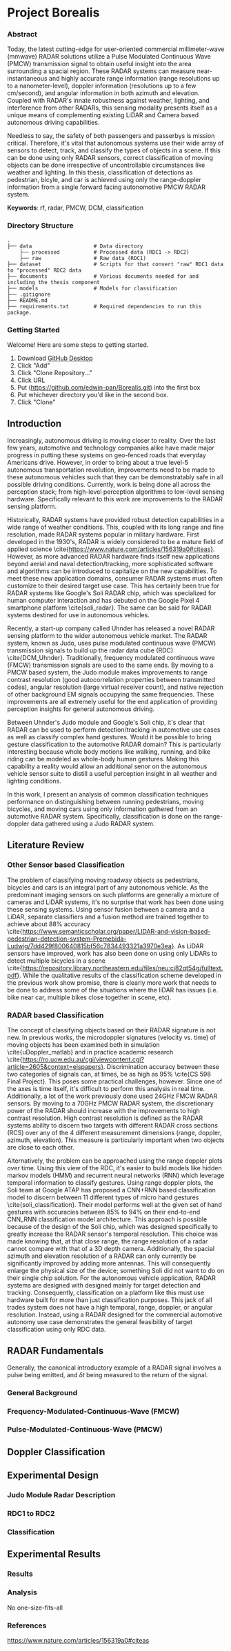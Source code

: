 # Project Borealis 

### Abstract
Today, the latest cutting-edge for user-oriented commercial millimeter-wave (mmwave) RADAR solutions utilize a Pulse Modulated Continuous Wave (PMCW) transmission signal to obtain useful insight into the area surrounding a spacial region. These RADAR systems can measure near-instantaneous and highly accurate range information (range resolutions up to a nanometer-level), doppler information (resolutions up to a few cm/second), and angular information in both azimuth and elevation. Coupled with RADAR's innate robustness against weather, lighting, and interference from other RADARs, this sensing modality presents itself as a unique means of complementing existing LiDAR and Camera based autonomous driving capabilities.

Needless to say, the safety of both passengers and passerbys is mission critical. Therefore, it's vital that autonomous systems use their wide array of sensors to detect, track, and classify the types of objects in a scene. If this can be done using only RADAR sensors, correct classification of moving objects can be done irrespective of uncontrollable circumstances like weather and lighting. In this thesis, classification of detections as pedestrian, bicyle, and car is achieved using only the range-doppler information from a single forward facing autonomotive PMCW RADAR system.

**Keywords**: rf, radar, PMCW, DCM, classification

### Directory Structure
    .
    ├── data                    # Data directory
        ├── processed           # Processed data (RDC1 -> RDC2)
        ├── raw                 # Raw data (RDC1)
    ├── dataset                 # Scripts for that convert "raw" RDC1 data to "processed" RDC2 data
    ├── documents               # Various documents needed for and including the thesis component
    ├── models                  # Models for classification
    ├── .gitignore
    ├── README.md
    ├── requirements.txt        # Required dependencies to run this package.

### Getting Started
Welcome! Here are some steps to getting started.
1. Download [GitHub Desktop](https://desktop.github.com/)
2. Click "Add"
3. Click "Clone Repository..."
4. Click URL
5. Put (https://github.com/edwin-pan/Borealis.git) into the first box
6. Put whichever directory you'd like in the second box. 
7. Click "Clone"


## Introduction
Increasingly, autonomous driving is moving closer to reality. Over the last few years, automotive and technology companies alike have made major progress in putting these systems on geo-fenced roads that everyday Americans drive. However, in order to bring about a true level-5 autonomous transportation revolution, improvements need to be made to these autonomous vehicles such that they can be demonstratably safe in all possible driving conditions. Currently, work is being done all across the perception stack; from high-level perception algorithms to low-level sensing hardware. Specifically relevant to this work are improvements to the RADAR sensing platform.

Historically, RADAR systems have provided robust detection capabilities in a wide range of weather conditions. This, coupled with its long range and fine resolution, made RADAR systems popular in military hardware. First developed in the 1930's, RADAR is widely considered to be a mature field of applied science \cite{https://www.nature.com/articles/156319a0#citeas}. However, as more advanced RADAR hardware finds itself new applications beyond aerial and naval detection/tracking, more sophisticated software and algorithms can be introduced to capitalize on the new capabilities. To meet these new application domains, consumer RADAR systems must often customize to their desired target use case. This has certainly been true for RADAR systems like Google's Soli RADAR chip, which was specialized for human computer interaction and has debuted on the Google Pixel 4 smartphone platform \cite{soli_radar}. The same can be said for RADAR systems destined for use in autonomous vehicles.

Recently, a start-up company called Uhnder has released a novel RADAR sensing platform to the wider autonomous vehicle market. The RADAR system, known as Judo, uses pulse modulated continuous wave (PMCW) transmission signals to build up the radar data cube (RDC) \cite{DCM_Uhnder}. Traditionally, frequency modulated continuous wave (FMCW) transmission signals are used to the same ends. By moving to a PMCW based system, the Judo module makes improvements to range contrast resolution (good autocorrelation properties between transmitted codes), angular resolution (large virtual receiver count), and native rejection of other background EM signals occupying the same frequencies. These improvements are all extremely useful for the end application of providing perception insights for general autonomous driving.

Between Uhnder's Judo module and Google's Soli chip, it's clear that RADAR can be used to perform detection/tracking in automotive use cases as well as classify complex hand gestures. Would it be possible to bring gesture classification to the automotive RADAR domain? This is particularly interesting because whole body motions like walking, running, and bike riding can be modeled as whole-body human gestures. Making this capability a reality would allow an additional senor on the autonomous vehicle sensor suite to distill a useful perception insight in all weather and lighting conditions.

In this work, I present an analysis of common classification techniques performance on distinguishing between running pedestrians, moving bicycles, and moving cars using only information gathered from an automotive RADAR system. Specifically, classification is done on the range-doppler data gathered using a Judo RADAR system.


## Literature Review
### Other Sensor based Classification
The problem of classifying moving roadway objects as pedestrians, bicycles and cars is an integral part of any autonomous vehicle. As the predominant imaging sensors on such platforms are generally a mixture of cameras and LiDAR systems, it's no surprise that work has been done using these sensing systems. Using sensor fusion between a camera and a LiDAR, separate classifiers and a fusion method are trained together to achieve about 88% accuracy \cite{https://www.semanticscholar.org/paper/LIDAR-and-vision-based-pedestrian-detection-system-Premebida-Ludwig/7dd429f800640815bf56c7834493321a3970e3ea}. As LiDAR sensors have improved, work has also been done on using only LiDARs to detect multiple bicycles in a scene \cite{https://repository.library.northeastern.edu/files/neu:cj82qt54g/fulltext.pdf}. While the qualitative results of the classification scheme developed in the previous work show promise, there is clearly more work that needs to be done to address some of the situations where the liDAR has issues (i.e. bike near car, multiple bikes close together in scene, etc).

### RADAR based Classification
The concept of classifying objects based on their RADAR signature is not new. In previous works, the microdoppler signatures (velocity vs. time) of moving objects has been examined both in simulation \cite{uDoppler_matlab} and in practice academic research \cite{https://ro.uow.edu.au/cgi/viewcontent.cgi?article=2605&context=eispapers}. Discrimination accuracy between these two categories of signals can, at times, be as high as 95% \cite{CS 598 Final Project}. This poses some practical challenges, however. Since one of the axes is time itself, it's difficult to perform this analysis in real time. Additionally, a lot of the work previously done used 24GHz FMCW RADAR sensors. By moving to a 70GHz PMCW RADAR system, the discretionary power of the RADAR should increase with the improvements to high contrast resolution. High contrast resolution is defined as the RADAR systems ability to discern two targets with different RADAR cross sections (RCS) over any of the 4 different measurement dimensions (range, doppler, azimuth, elevation). This measure is particularly important when two objects are close to each other.

Alternatively, the problem can be approached using the range doppler plots over time. Using this view of the RDC, it's easier to build models like hidden markov models (HMM) and recurrent neural networks (RNN) which leverage temporal information to classify gestures. Using range doppler plots, the Soli team at Google ATAP has proposed a CNN+RNN based classification model to discern between 11 different types of micro hand gestures \cite{soli_classification}. Their model performs well at the given set of hand gestures with accuracies between 85% to 94% on their end-to-end CNN_RNN classification model architecture. This approach is possible because of the design of the Soli chip, which was designed specifically to greatly increase the RADAR sensor's temporal resolution. This choice was made knowing that, at that close range, the range resolution of a radar cannot compare with that of a 3D depth camera. Additionally, the spacial azimuth and elevation resolution of a RADAR can only currently be significantly improved by adding more antennas. This will consequently enlarge the physical size of the device; something Soli did not want to do on their single chip solution. For the autonomous vehicle application, RADAR systems are designed with designed mainly for target detection and tracking. Consequently, classification on a platform like this must use hardware built for more than just classification purposes. This jack of all trades system does not have a high temporal, range, doppler, or angular resolution. Instead, using a RADAR designed for the commercial automotive autonomy use case demonstrates the general feasibility of target classification using only RDC data.


## RADAR Fundamentals
Generally, the canonical introductory example of a RADAR signal involves a pulse being emitted, and $\delta t$ being measured to the return of the signal. 

### General Background
### Frequency-Modulated-Continuous-Wave (FMCW)
### Pulse-Modulated-Continuous-Wave (PMCW)

## Doppler Classification

## Experimental Design
### Judo Module Radar Description
### RDC1 to RDC2
### Classification

## Experimental Results
### Results
### Analysis
No one-size-fits-all
### References

https://www.nature.com/articles/156319a0#citeas